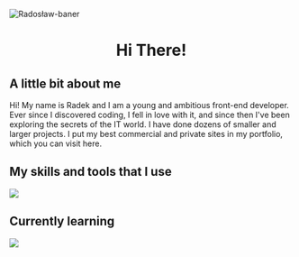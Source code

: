 ![Radosław-baner](https://user-images.githubusercontent.com/106437063/219175941-72e311ed-6193-4ebe-9e12-e325b707bce6.png)
<h1 align='center'>Hi There!</h1>
<h2>A little bit about me</h2>
<p>
    Hi! My name is Radek and I am a young and ambitious front-end developer. Ever since I discovered coding, I fell in love with it, and since then I've been exploring the secrets of the IT world. I have done dozens of smaller and larger projects. I put my best commercial and private sites in my portfolio, which you can visit here.
</p>
<h2>My skills and tools that I use</h2>
<img src="https://skillicons.dev/icons?i=js,css,html,scss,git,figma,bash,vscode" />
<h2>Currently learning</h2>
<img src="https://skillicons.dev/icons?i=react,ts,linux" />
